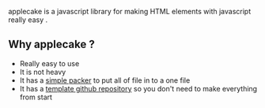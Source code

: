 applecake is a javascript library for making HTML elements with javascript really easy .

## Why applecake ?
- Really easy to use
- It is not heavy
- It has a <a href="https://github.com/applecakejs/packer">simple packer</a> to put all of file in to a one file
- It has a <a href="https://github.com/applecakejs/make-applecake-app">template github repository</a> so you don't need to make everything from start
